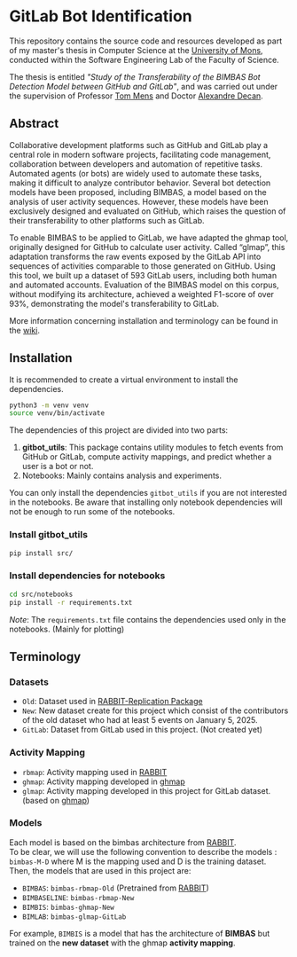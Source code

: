 # GitLab Bot Identification


This repository contains the source code and resources developed as part of my master's thesis in Computer Science 
at the [University of Mons](https://web.umons.ac.be/en/university/), conducted within the Software Engineering Lab of the Faculty of Science.

The thesis is entitled *"Study of the Transferability of the BIMBAS Bot Detection Model between GitHub and GitLab"*, 
and was carried out under the supervision of Professor [Tom Mens](https://staff.umons.ac.be/tom.mens/) and Doctor [Alexandre Decan](https://staff.umons.ac.be/alexandre.decan/indexEn.html).

## Abstract
Collaborative development platforms such as GitHub and GitLab play a central role in modern software projects, 
facilitating code management, collaboration between developers and automation of repetitive tasks. 
Automated agents (or bots) are widely used to automate these tasks, making it difficult to analyze contributor behavior. 
Several bot detection models have been proposed, including BIMBAS, a model based on the analysis of user activity sequences.
However, these models have been exclusively designed and evaluated on GitHub, which raises the question of 
their transferability to other platforms such as GitLab.

To enable BIMBAS to be applied to GitLab, we have adapted the ghmap tool, originally designed for GitHub to calculate user activity. 
Called “glmap”, this adaptation transforms the raw events exposed by the GitLab API into sequences of activities 
comparable to those generated on GitHub. Using this tool, we built up a dataset of 593 GitLab users, 
including both human and automated accounts. Evaluation of the BIMBAS model on this corpus, without modifying its architecture, 
achieved a weighted F1-score of over 93%, demonstrating the model's transferability to GitLab.

More information concerning installation and terminology can be found in the [wiki](https://github.com/MrRose765/GitLab-Bot-identification/wiki).

## Installation
It is recommended to create a virtual environment to install the dependencies.
```bash
python3 -m venv venv
source venv/bin/activate
```

The dependencies of this project are divided into two parts:
1. **gitbot_utils**: This package contains utility modules to fetch events from GitHub or GitLab,
compute activity mappings, and predict whether a user is a bot or not.
2. Notebooks: Mainly contains analysis and experiments.

You can only install the dependencies `gitbot_utils` if you are not interested in the notebooks.
Be aware that installing only notebook dependencies will not be enough to run some of the notebooks.

### Install gitbot_utils
```bash
pip install src/
```

### Install dependencies for notebooks
```bash
cd src/notebooks
pip install -r requirements.txt
```

*Note*: The `requirements.txt` file contains the dependencies used only in the notebooks. (Mainly for plotting)


## Terminology
### Datasets
- `Old`: Dataset used in [RABBIT-Replication Package](https://github.com/natarajan-chidambaram/BIMBAS_RABBIT_replication_package)
- `New`: New dataset create for this project which consist of the contributors of the old dataset who
had at least 5 events on January 5, 2025.
- `GitLab`: Dataset from GitLab used in this project. (Not created yet)
### Activity Mapping
- `rbmap`: Activity mapping used in [RABBIT](https://github.com/natarajan-chidambaram/RABBIT)
- `ghmap`: Activity mapping developed in [ghmap](https://github.com/uhourri/ghmap)
- `glmap`: Activity mapping developed in this project for GitLab dataset. (based on [ghmap](https://github.com/uhourri/ghmap))

### Models
Each model is based on the bimbas architecture from [RABBIT](https://github.com/natarajan-chidambaram/RABBIT).  
To be clear, we will use the following convention to describe the models : `bimbas-M-D` where M is the mapping used and D is the training dataset.
Then, the models that are used in this project are:

- `BIMBAS`: `bimbas-rbmap-Old`  (Pretrained from [RABBIT](https://github.com/natarajan-chidambaram/RABBIT))
- `BIMBASELINE`: `bimbas-rbmap-New`
- `BIMBIS`: `bimbas-ghmap-New`
- `BIMLAB`: `bimbas-glmap-GitLab`

For example, `BIMBIS` is a model that has the architecture of **BIMBAS** but trained on the **new dataset** with the ghmap **activity mapping**.
